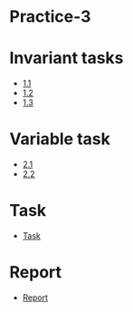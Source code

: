 # Practice-3
# **Invariant tasks**
- [1.1](https://github.com/DmitryBaranovgit/Practice-3/blob/6613c6642740f0cd116065aa68c505ad75de9e41/Ivariant%20tasks/%D0%91%D0%B0%D1%80%D0%B0%D0%BD%D0%BE%D0%B2%20%D0%94.%D0%90.%20%D0%97%D0%B0%D0%B4%D0%B0%D0%BD%D0%B8%D0%B5%201.1.%20%D0%98%D0%A1%D0%A0..pdf)
- [1.2](https://github.com/DmitryBaranovgit/Practice-3/blob/6613c6642740f0cd116065aa68c505ad75de9e41/Ivariant%20tasks/%D0%91%D0%B0%D1%80%D0%B0%D0%BD%D0%BE%D0%B2%20%D0%94.%D0%90.%20%D0%97%D0%B0%D0%B4%D0%B0%D0%BD%D0%B8%D0%B5%201.2.%20%D0%98%D0%A1%D0%A0..pdf)
- [1.3](https://github.com/DmitryBaranovgit/Practice-3/blob/6613c6642740f0cd116065aa68c505ad75de9e41/Ivariant%20tasks/%D0%91%D0%B0%D1%80%D0%B0%D0%BD%D0%BE%D0%B2%20%D0%94.%D0%90.%20%D0%97%D0%B0%D0%B4%D0%B0%D0%BD%D0%B8%D0%B5%201.3.%20%D0%98%D0%A1%D0%A0..pdf)
# **Variable task**
- [2.1]()
- [2.2]()
# **Task**
- [Task]()
# **Report**
- [Report]()
